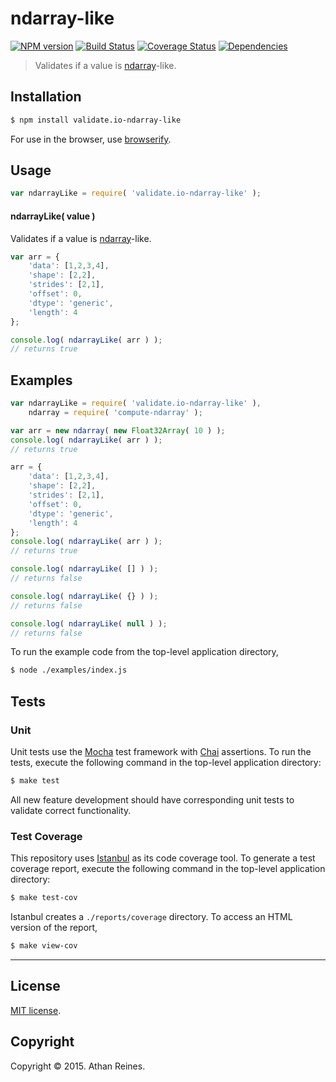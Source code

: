 ndarray-like
===
[![NPM version][npm-image]][npm-url] [![Build Status][travis-image]][travis-url] [![Coverage Status][coveralls-image]][coveralls-url] [![Dependencies][dependencies-image]][dependencies-url]

> Validates if a value is [ndarray](https://github.com/compute-io/ndarray)-like.


## Installation

``` bash
$ npm install validate.io-ndarray-like
```

For use in the browser, use [browserify](https://github.com/substack/node-browserify).


## Usage

``` javascript
var ndarrayLike = require( 'validate.io-ndarray-like' );
```

#### ndarrayLike( value )

Validates if a value is [ndarray](https://github.com/compute-io/ndarray)-like.

``` javascript
var arr = {
	'data': [1,2,3,4],
	'shape': [2,2],
	'strides': [2,1],
	'offset': 0,
	'dtype': 'generic',
	'length': 4
};

console.log( ndarrayLike( arr ) );
// returns true
```


## Examples

``` javascript
var ndarrayLike = require( 'validate.io-ndarray-like' ),
	ndarray = require( 'compute-ndarray' );

var arr = new ndarray( new Float32Array( 10 ) );
console.log( ndarrayLike( arr ) );
// returns true

arr = {
	'data': [1,2,3,4],
	'shape': [2,2],
	'strides': [2,1],
	'offset': 0,
	'dtype': 'generic',
	'length': 4
};
console.log( ndarrayLike( arr ) );
// returns true

console.log( ndarrayLike( [] ) );
// returns false

console.log( ndarrayLike( {} ) );
// returns false

console.log( ndarrayLike( null ) );
// returns false
```

To run the example code from the top-level application directory,

``` bash
$ node ./examples/index.js
```


## Tests

### Unit

Unit tests use the [Mocha](http://mochajs.org) test framework with [Chai](http://chaijs.com) assertions. To run the tests, execute the following command in the top-level application directory:

``` bash
$ make test
```

All new feature development should have corresponding unit tests to validate correct functionality.


### Test Coverage

This repository uses [Istanbul](https://github.com/gotwarlost/istanbul) as its code coverage tool. To generate a test coverage report, execute the following command in the top-level application directory:

``` bash
$ make test-cov
```

Istanbul creates a `./reports/coverage` directory. To access an HTML version of the report,

``` bash
$ make view-cov
```


---
## License

[MIT license](http://opensource.org/licenses/MIT). 


## Copyright

Copyright &copy; 2015. Athan Reines.


[npm-image]: http://img.shields.io/npm/v/validate.io-ndarray-like.svg
[npm-url]: https://npmjs.org/package/validate.io-ndarray-like

[travis-image]: http://img.shields.io/travis/validate-io/ndarray-like/master.svg
[travis-url]: https://travis-ci.org/validate-io/ndarray-like

[coveralls-image]: https://img.shields.io/coveralls/validate-io/ndarray-like/master.svg
[coveralls-url]: https://coveralls.io/r/validate-io/ndarray-like?branch=master

[dependencies-image]: http://img.shields.io/david/validate-io/ndarray-like.svg
[dependencies-url]: https://david-dm.org/validate-io/ndarray-like

[dev-dependencies-image]: http://img.shields.io/david/dev/validate-io/ndarray-like.svg
[dev-dependencies-url]: https://david-dm.org/dev/validate-io/ndarray-like

[github-issues-image]: http://img.shields.io/github/issues/validate-io/ndarray-like.svg
[github-issues-url]: https://github.com/validate-io/ndarray-like/issues
